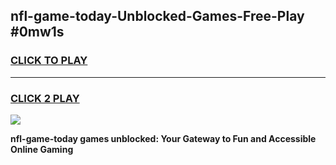
## nfl-game-today-Unblocked-Games-Free-Play #0mw1s
<h3>
<a href="https://us.freeplayer.one?title=nfl-game-today&ref=9M">CLICK TO PLAY</a></h3>
<hr>

<h3>
<a href="https://us.freeplayer.one?title=nfl-game-today&ref=9M">CLICK 2 PLAY</a>
  
</h3>

<a href="https://us.freeplayer.one?title=nfl-game-today&ref=9M"><img src="https://clearcache.store/games.png"></a>


**nfl-game-today games unblocked: Your Gateway to Fun and Accessible Online Gaming**
